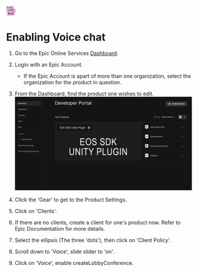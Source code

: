 <a href="/readme.md"><img src="/docs/images/PlayEveryWareLogo.gif" alt="README.md" width="5%"/></a>

# Enabling Voice chat 

1. Go to the Epic Online Services [Dashboard](https://dev.epicgames.com/portal).
2. Login with an Epic Account.
    * If the Epic Account is apart of more than one organization, select the organization for the product in question. 
3. From the Dashboard, find the product one wishes to edit.
    ![EOS dashboard](docs/images/eos_dashboard.png)

4. Click the 'Gear' to get to the Product Settings.
5. Click on 'Clients'.
6. If there are no clients, create a client for one's product now. Refer to Epic Documentation for more details.
7. Select the ellipsis (The three 'dots'), then click on 'Client Policy'.
8. Scroll down to 'Voice', slide slider to 'on'.
9. Click on 'Voice', enable createLobbyConference.
